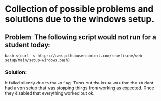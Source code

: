 # Collection of possible problems and solutions due to the windows setup.

## Problem: The following script would not run for a student today:

`bash <(curl -s https://raw.githubusercontent.com/neuefische/web-setup/main/setup-windows.bash)`

### Solution:

It failed silently due to the -s flag.
Turns out the issue was that the student had a vpn setup that was stopping things from working as expected. Once they disabled that everything worked out ok.
